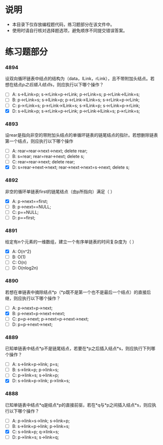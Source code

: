 # 说明

- 本目录下仅存放编程题代码，练习题部分在该文件中。
- 使用时请自行核对选择题选项，避免顺序不同提交错误答案。

# 练习题部分

### 4894
设双向循环链表中结点的结构为（data，lLink，rLink），且不带附加头结点。若想在结点*p之后插入结点*s，则应执行以下哪个操作？
- [ ] A: s->lLink=p; s->rLink=p->rLink; p->rLink=s; p->rLink->lLink=s;
- [ ] B: p->rLink=s; s->lLink=p; p->rLink->lLink=s; s->rLink=p->rLink;
- [ ] C: p->rLink=s; p->rLink->lLink=s; s->lLink=p; s->rLink=p->rLink;
- [x] D: s->lLink=p; s->rLink=p->rLink; p->rLink->lLink=s; p->rLink=s;

### 4893
设rear是指向非空的带附加头结点的单循环链表的链尾结点的指针。若想删除链表第一个结点，则应执行以下哪个操作
- [ ] A: rear=rear->next->next; delete rear;
- [ ] B: s=rear; rear=rear->next; delete s;
- [ ] C: rear=rear->next; delete rear;
- [x] D: s=rear->next->next; rear->next->next=s->next; delete s;

### 4892
非空的循环单链表first的链尾结点（由p所指向）满足（      ）
- [x] A: p->next==first;
- [ ] B: p->next==NULL;
- [ ] C: p==NULL;
- [ ] D: p==first;

### 4891
给定有n个元素的一维数组，建立一个有序单链表的时间复杂度为（      ）
- [x] A: O(n^2)
- [ ] B: O(1)
- [ ] C: O(n)
- [ ] D: O(nlog2n)

### 4890
若想在单链表中摘除结点\*p（\*p既不是第一个也不是最后一个结点）的直接后继，则应执行以下哪个操作？
- [ ] A: p->next=p->next;
- [x] B: p->next=p->next->next;
- [ ] C: p=p->next; p->next=p->next->next;
- [ ] D: p=p->next->next;

### 4889
已知单链表中结点\*p不是链尾结点，若要在\*p之后插入结点\*s，则应执行下列哪个操作？
- [ ] A: s->link=p->link; p=s;
- [ ] B: s->link=p; p->link=s;
- [ ] C: p->link=s; s->link=p;
- [x] D: s->link=p->link; p->link=s;

### 4888
已知单链表中结点\*q是结点\*p的直接前驱，若在\*q与\*p之间插入结点\*s，则应执行以下哪个操作？
- [ ] A: p->link=s->link; s->link=p;
- [ ] B: s->link=p->link; p->link=s;
- [x] C: s->link=p; q->link=s;
- [ ] D: p->link=s; s->link=q;
